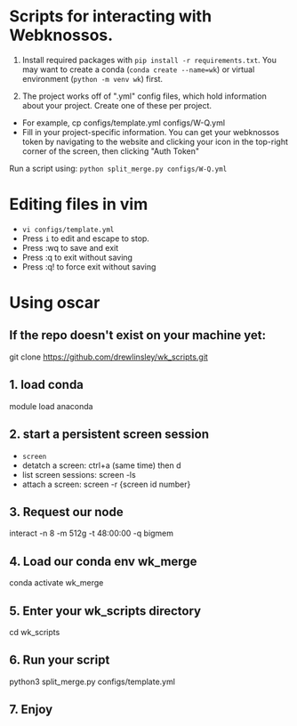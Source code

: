 # Scripts for interacting with Webknossos.

1. Install required packages with `pip install -r requirements.txt`. You may want to create a conda (`conda create --name=wk`) or virtual environment (`python -m venv wk`) first.

2. The project works off of ".yml" config files, which hold information about your project. Create one of these per project.
- For example, cp configs/template.yml configs/W-Q.yml
- Fill in your project-specific information. You can get your webknossos token by navigating to the website and clicking your icon in the top-right corner of the screen, then clicking "Auth Token"

Run a script using: `python split_merge.py configs/W-Q.yml`

# Editing files in vim
- `vi configs/template.yml`
- Press `i` to edit and escape to stop.
- Press :wq to save and exit
- Press :q to exit without saving
- Press :q! to force exit without saving 

#  Using oscar
##  If the repo doesn't exist on your machine yet:
git clone https://github.com/drewlinsley/wk_scripts.git

##  1. load conda
module load anaconda

##  2. start a persistent screen session
- `screen`
- detatch a screen: ctrl+a (same time) then d 
- list screen sessions: screen -ls
- attach a screen: screen -r {screen id number}

##  3. Request our node
interact -n 8 -m 512g -t 48:00:00 -q bigmem

##  4. Load our conda env wk_merge
conda activate wk_merge

##  5. Enter your wk_scripts directory
cd wk_scripts

##  6. Run your script
python3 split_merge.py configs/template.yml

##  7. Enjoy
